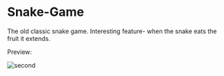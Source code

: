 # Snake-Game
The old classic snake game.
Interesting feature- when the snake eats the fruit it extends.

Preview:

![second](https://user-images.githubusercontent.com/100083184/196025535-462f3df3-3ed5-4fd4-97a9-7c7da6662fc5.png)
